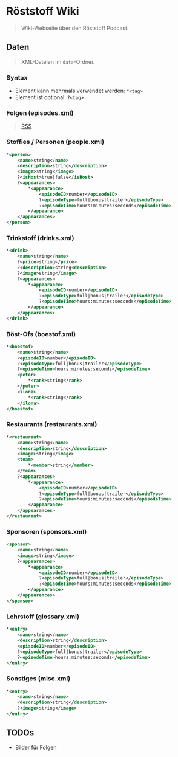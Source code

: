 # Röststoff Wiki
> Wiki-Webseite über den Röststoff Podcast.

## Daten
> XML-Dateien im `data`-Ordner.

### Syntax
* Element kann mehrmals verwendet werden: `*<tag>`
* Element ist optional: `?<tag>`

### Folgen (episodes.xml)
> [RSS](https://feeds.megaphone.fm/TWG3193347111)

### Stoffies / Personen (people.xml)
```xml
*<person>
    <name>string</name>
    <description>string</description>
    <image>string</image>
    ?<isHost>true|false</isHost>
    ?<appearances>
        *<appearance>
            <episodeID>number</episodeID>
            ?<episodeType>full|bonus|trailer</episodeType>
            ?<episodeTime>hours:minutes:seconds</episodeTime>
        </appearance>
    </appearances>
</person>
```

### Trinkstoff (drinks.xml)
```xml
*<drink>
    <name>string</name>
    ?<price>string</price>
    ?<description>string<description>
    ?<image>string</image>
    ?<appearances>
        *<appearance>
            <episodeID>number</episodeID>
            ?<episodeType>full|bonus|trailer</episodeType>
            ?<episodeTime>hours:minutes:seconds</episodeTime>
        </appearance>
    </appearances>
</drink>
```

### Böst-Ofs (boestof.xml)
```xml
*<boestof>
    <name>string</name>
    <episodeID>number</episodeID>
    ?<episodeType>full|bonus|trailer</episodeType>
    ?<episodeTime>hours:minutes:seconds</episodeTime>
    <peter>
        *<rank>string</rank>
    </peter>
    <ilona>
        *<rank>string</rank>
    </ilona>
</boestof>
```

### Restaurants (restaurants.xml)
```xml
*<restaurant>
    <name>string</name>
    <description>string</description>
    <image>string</image>
    <team>
        *<member>string</member>
    </team>
    ?<appearances>
        *<appearance>
            <episodeID>number</episodeID>
            ?<episodeType>full|bonus|trailer</episodeType>
            ?<episodeTime>hours:minutes:seconds</episodeTime>
        </appearance>
    </appearances>
</restaurant>
```

### Sponsoren (sponsors.xml)
```xml
<sponsor>
    <name>string</name>
    <image>string</image>
    ?<appearances>
        *<appearance>
            <episodeID>number</episodeID>
            ?<episodeType>full|bonus|trailer</episodeType>
            ?<episodeTime>hours:minutes:seconds</episodeTime>
        </appearance>
    </appearances>
</sponsor>
```

### Lehrstoff (glossary.xml)
```xml
*<entry>
    <name>string</name>
    <description>string</description>
    <episodeID>number</episodeID>
    ?<episodeType>full|bonus|trailer</episodeType>
    ?<episodeTime>hours:minutes:seconds</episodeTime>
</entry>
```

### Sonstiges (misc.xml)
```xml
*<entry>
    <name>string</name>
    <description>string</description>
    ?<image>string</image>
</entry>
```

## TODOs
* Bilder für Folgen